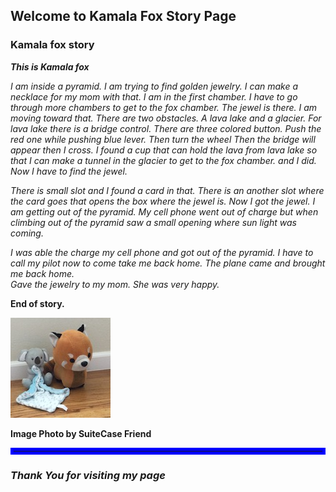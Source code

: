 
## Welcome to Kamala Fox Story Page

###  Kamala fox story
**_This is Kamala fox_**


_I am inside a pyramid. I am trying to find  golden jewelry. 
I can make a necklace for my mom with that.
I am in the first chamber. I have to go through more chambers to get to the fox chamber.
The jewel is there. I am moving toward that. 
There are two obstacles. A lava lake and a glacier. 
For lava lake there is a bridge control. There are three colored button. 
Push the red one while pushing blue lever. Then turn the wheel 
Then the bridge will appear then I cross. 
I found a cup that can hold the lava from lava lake so that I can make a tunnel in the glacier to get to the fox chamber. 
and I did.
Now I have to find the jewel._ 

_There is small slot and I found a card in that. There is an another slot where the card goes that opens the box where the jewel is. 
Now I got the jewel. I am getting out of the pyramid. 
My cell phone went out of charge but when climbing out of the pyramid saw a small opening where sun light was coming._

_I was able the charge my cell phone and got out of the pyramid. 
I have to call my pilot now to come take me back home. 
The plane came and brought me back home.  
Gave the jewelry to my mom. She was very happy._

**End of story.**

![Kamala Fox](kamalaFox1.jpg)

<b>Image Photo by SuiteCase Friend</b>
<hr style="border:5px solid blue">

### _Thank You for visiting my page_
